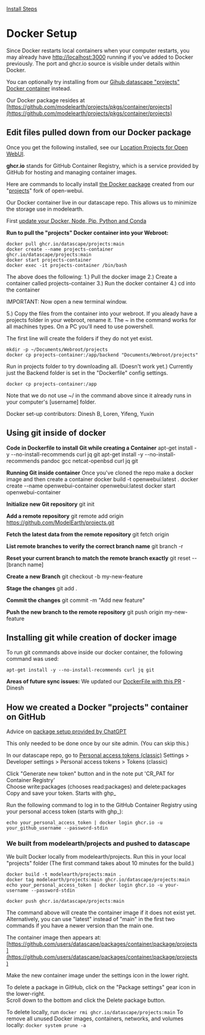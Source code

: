 [Install Steps](../)
# Docker Setup

Since Docker restarts local containers when your computer restarts, you may already have 
[http://localhost:3000](http://localhost:3000) running if you've added to Docker previously. The port and ghcr.io source is visible under details within Docker.

You can optionally try installing from our [Gihub datascape "projects" Docker container](https://github.com/datascape/projects/pkgs/container/projects) instead.

Our Docker package resides at [https://github.com/modelearth/projects/pkgs/container/projects](https://github.com/modelearth/projects/pkgs/container/projects)

## Edit files pulled down from our Docker package

<!-- your project/location  -->
Once you get the following installed, see our [Location Projects for Open WebUI](../).

**ghcr.io** stands for GitHub Container Registry, which is a service provided by GitHub for hosting and managing container images.

<!--
Replaced open-webui/open-webui with modelearth/projects
Replaced open-webui-container with projects-container
-->

Here are commands to locally install [the Docker package](https://github.com/modelearth/projects/pkgs/container/projects) created from our "[projects](https://github.com/modelearth/projects)"  fork of open-webui.

<!--
The main Open WebUI container is at:
[https://github.com/orgs/open-webui/packages?repo_name=open-webui](https://github.com/orgs/open-webui/packages?repo_name=open-webui)

We're not an org, so this was not our URL: 
[https://github.com/orgs/modelearth/packages?repo_name=projects](https://github.com/orgs/modelearth/packages?repo_name=projects)
-->

Our Docker container live in our datascape repo.
This allows us to minimize the storage use in modelearth.

First [update your Docker, Node, Pip, Python and Conda](../../io/coders/python/)

**Run to pull the "projects" Docker container into your Webroot:**
<!-- ran in Documents/Webroot. Did not have 
	a projects or projects-container folder beforehand. -->

	docker pull ghcr.io/datascape/projects:main
	docker create --name projects-container ghcr.io/datascape/projects:main
	docker start projects-container
	docker exec -it projects-container /bin/bash

The above does the following:
1.) Pull the docker image
2.) Create a container called projects-container
3.) Run the docker container
4.) cd into the container

<!-- No folder is there yet, and the prompt now says: /app/backend# -->

IMPORTANT: Now open a new terminal window.

5.) Copy the files from the container into your webroot. If you aleady have a projects folder in your webroot, rename it.
The ~ in the command works for all machines types. On a PC you'll need to use powershell. 

The first line will create the folders if they do not yet exist.

	mkdir -p ~/Documents/Webroot/projects
	docker cp projects-container:/app/backend "Documents/Webroot/projects"

Run in projects folder to try downloading all. (Doesn't work yet.)
Currently just the Backend folder is set in the "Dockerfile" config settings.

	docker cp projects-container:/app

Note that we do not use \~/ in the command above since it already runs in your computer's [username] folder. 

Docker set-up contributors: Dinesh B, Loren, Yifeng, Yuxin<!--user download-->

## Using git inside of docker

**Code in Dockerfile to install Git while creating a Container**
	apt-get install -y --no-install-recommends curl jq git
	apt-get install -y --no-install-recommends pandoc gcc netcat-openbsd curl jq git

**Running Git inside container**
Once you've cloned the repo make a docker image and then create a container
	docker build -t openwebui:latest .
	docker create --name openwebui-container openwebui:latest
	docker start openwebui-container

**Initialize new Git repository**
	git init

**Add a remote repository**
	git remote add origin https://github.com/ModelEarth/projects.git

**Fetch the latest data from the remote repository**
	git fetch origin

**List remote branches to verify the correct branch name**
	git branch -r

**Reset your current branch to match the remote branch exactly**
	git reset --[branch name]

**Create a new Branch**
	git checkout -b my-new-feature

**Stage the changes**
	git add .

**Commit the changes**
	git commit -m "Add new feature"

**Push the new branch to the remote repository**
	git push origin my-new-feature


## Installing git while creation of docker image

To run git commands above inside our docker container,
 the following command was used:

	apt-get install -y --no-install-recommends curl jq git

**Areas of future sync issues:**
We updated our [DockerFile with this PR](https://github.com/ModelEarth/projects/pull/2/files) - Dinesh

## How we created a Docker "projects" container on GitHub

Advice on [package setup provided by ChatGPT](https://chatgpt.com/share/2200ae05-4f33-4b1c-a1f9-57be4d18257b)

This only needed to be done once by our site admin.  (You can skip this.) 

In our datascape repo, go to [Personal access tokens (classic)](https://github.com/settings/tokens)
Settings > Developer settings > Personal access tokens > Tokens (classic)

Click "Generate new token" button and in the note put 'CR_PAT for Container Registry'  
Choose write:packages (chooses read:packages) and delete:packages  
Copy and save your token. Starts with ghp_

Run the following command to log in to the GitHub Container Registry using your personal access token (starts with ghp_):

	echo your_personal_access_token | docker login ghcr.io -u your_github_username --password-stdin


### We built from modelearth/projects and pushed to datascape

We built Docker locally from modelearth/projects. Run this in your local "projects" folder
(The first command takes about 10 minutes for the build.)

	docker build -t modelearth/projects:main .
	docker tag modelearth/projects:main ghcr.io/datascape/projects:main
	echo your_personal_access_token | docker login ghcr.io -u your-username --password-stdin

	docker push ghcr.io/datascape/projects:main

The command above will create the container image if it does not exist yet.
Alternatively, you can use "latest" instead of "main" in the first two commands if you have a newer version than the main one.

The container image then appears at: [https://github.com/users/datascape/packages/container/package/projects](https://github.com/users/datascape/packages/container/package/projects)

Make the new container image under the settings icon in the lower right.

<!--
Probably won't be using this since 
(This allows us to avoid using too much storage space in modelearth account.)

	docker build -t ghcr.io/modelearth/projects:main .
	docker push ghcr.io/datascape/projects:main

Our container then appeared at: [https://github.com/datascape/projects/pkgs/container/projects](projects/pkgs/container/projects)
-->

To delete a package in GitHub, click on the "Package settings" gear icon in the lower-right.  
Scroll down to the bottom and click the Delete package button.

To delete locally, run `docker rmi ghcr.io/datascape/projects:main`
To remove all unused Docker images, containers, networks, and volumes locally: `docker system prune -a`




